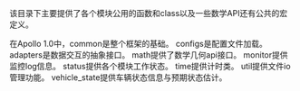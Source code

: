 该目录下主要提供了各个模块公用的函数和class以及一些数学API还有公共的宏定义。

在Apollo 1.0中，common是整个框架的基础。
configs是配置文件加载。
adapters是数据交互的抽象接口。
math提供了数学几何api接口。
monitor提供监控log信息。
status提供各个模块工作状态。
time提供计时类。
util提供文件io管理功能。
vehicle_state提供车辆状态信息与预期状态估计。


